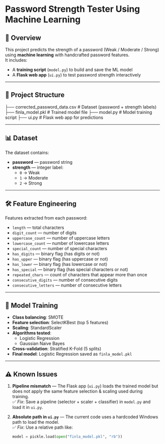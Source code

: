 # Password Strength Tester Using Machine Learning

## 📌 Overview
This project predicts the strength of a password (Weak / Moderate / Strong) using **machine learning** with handcrafted password features.  
It includes:
- A **training script** (`model.py`) to build and save the ML model
- A **Flask web app** (`ui.py`) to test password strength interactively

---

## 📂 Project Structure
├── corrected_password_data.csv # Dataset (password + strength labels)
├── finla_model.pkl # Trained model file
├── model.py # Model training script
├── ui.py # Flask web app for predictions



---

## 📊 Dataset
The dataset contains:
- **password** — password string
- **strength** — integer label:
  - `0` → Weak  
  - `1` → Moderate  
  - `2` → Strong  

---

## 🛠 Feature Engineering
Features extracted from each password:
- `length` — total characters
- `digit_count` — number of digits
- `uppercase_count` — number of uppercase letters
- `lowercase_count` — number of lowercase letters
- `special_count` — number of special characters
- `has_digits` — binary flag (has digits or not)
- `has_upper` — binary flag (has uppercase or not)
- `has_lower` — binary flag (has lowercase or not)
- `has_special` — binary flag (has special characters or not)
- `repeated_chars` — count of characters that appear more than once
- `consecutive_digits` — number of consecutive digits
- `consecutive_letters` — number of consecutive letters

---

## 🤖 Model Training
- **Class balancing**: SMOTE  
- **Feature selection**: SelectKBest (top 5 features)  
- **Scaling**: StandardScaler  
- **Algorithms tested**:
  - Logistic Regression
  - Gaussian Naive Bayes
- **Cross-validation**: Stratified K-Fold (5 splits)
- **Final model**: Logistic Regression saved as `finla_model.pkl`

---

## ⚠ Known Issues
1. **Pipeline mismatch** — The Flask app (`ui.py`) loads the trained model but does not apply the same feature selection & scaling used during training.  
   ✅ *Fix*: Save a pipeline (selector + scaler + classifier) in `model.py` and load it in `ui.py`.
   
2. **Absolute path in `ui.py`** — The current code uses a hardcoded Windows path to load the model.  
   ✅ *Fix*: Use a relative path like:
   ```python
   model = pickle.load(open("finla_model.pkl", "rb"))
